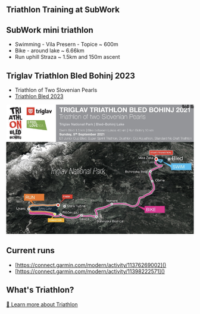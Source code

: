 ## Triathlon Training at SubWork

SubWork mini triathlon
---
- Swimming - Vila Presern - Topice ~ 600m
- Bike - around lake ~ 6.66km
- Run uphill Straza ~ 1.5km and 150m ascent

Triglav Triathlon Bled Bohinj 2023
---
- Triathlon of Two Slovenian Pearls
- [Triathlon Bled 2023](https://slovenia.info/en/things-to-do/events/5708-triathlon-bled-2023)

![sports_triathlon_bled](./pics/sports_triathlon.png)

Current runs
---
- [https://connect.garmin.com/modern/activity/11376269002]()
- [https://connect.garmin.com/modern/activity/11398222571]()


What's Triathlon?
---
[📖 Learn more about Triathlon](https://en.wikipedia.org/wiki/Triathlon)